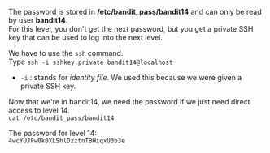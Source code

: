The password is stored in **/etc/bandit_pass/bandit14** and can only be read by user **bandit14**.\
For this level, you don't get the next password, but you get a private SSH key that can be used to log into the next level.


We have to use the `ssh` command.\
Type `ssh -i sshkey.private bandit14@localhost`
- `-i` : stands for *identity file*.  We used this because we were given a private SSH key. 


Now that we're in bandit14, we need the password if we just need direct access to level 14.\
`cat /etc/bandit_pass/bandit14`

The password for level 14:\
`4wcYUJFw0k0XLShlDzztnTBHiqxU3b3e`

